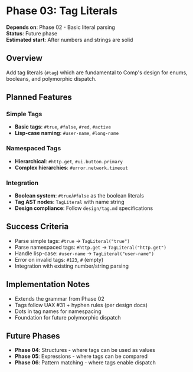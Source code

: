 # Phase 03: Tag Literals

**Depends on**: Phase 02 - Basic literal parsing  
**Status**: Future phase  
**Estimated start**: After numbers and strings are solid

## Overview

Add tag literals (`#tag`) which are fundamental to Comp's design for enums, booleans, and polymorphic dispatch.

## Planned Features

### Simple Tags
- **Basic tags**: `#true`, `#false`, `#red`, `#active`
- **Lisp-case naming**: `#user-name`, `#long-name`

### Namespaced Tags  
- **Hierarchical**: `#http.get`, `#ui.button.primary`
- **Complex hierarchies**: `#error.network.timeout`

### Integration
- **Boolean system**: `#true`/`#false` as the boolean literals
- **Tag AST nodes**: `TagLiteral` with name string
- **Design compliance**: Follow `design/tag.md` specifications

## Success Criteria

- Parse simple tags: `#true` → `TagLiteral("true")`
- Parse namespaced tags: `#http.get` → `TagLiteral("http.get")`
- Handle lisp-case: `#user-name` → `TagLiteral("user-name")`
- Error on invalid tags: `#123`, `#` (empty)
- Integration with existing number/string parsing

## Implementation Notes

- Extends the grammar from Phase 02
- Tags follow UAX #31 + hyphen rules (per design docs)
- Dots in tag names for namespacing
- Foundation for future polymorphic dispatch

## Future Phases

- **Phase 04**: Structures - where tags can be used as values
- **Phase 05**: Expressions - where tags can be compared
- **Phase 06**: Pattern matching - where tags enable dispatch